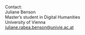 Contact:  
Juliane Benson   
Master’s student in Digital Humanities   
University of Vienna   
juliane.rabea.benson@univie.ac.at
